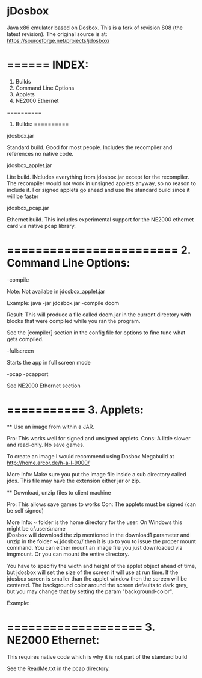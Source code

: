 # jDosbox
 Java x86 emulator based on Dosbox. This is a fork of revision 808 (the latest revision). The original source is at: https://sourceforge.net/projects/jdosbox/

======
INDEX:
======

1. Builds
2. Command Line Options
3. Applets
4. NE2000 Ethernet

==========
1. Builds:
==========

jdosbox.jar 

  Standard build.  Good for most people.  Includes the recompiler and references no native code.

jdosbox_applet.jar

  Lite build.  INcludes everything from jdosbox.jar except for the recompiler.  The recompiler
  would not work in unsigned applets anyway, so no reason to include it.  For signed applets
  go ahead and use the standard build since it will be faster

jdosbox_pcap.jar

  Ethernet build.  This includes experimental support for the NE2000 ethernet card via native pcap
  library.

========================
2. Command Line Options:
========================

-compile <name>

  Note: Not availabe in jdosbox_applet.jar
  
  Example: java -jar jdosbox.jar -compile doom
  
  Result: This will produce a file called doom.jar in the current directory with blocks that were
  compiled while you ran the program.

  See the [compiler] section in the config file for options to fine tune what gets compiled.

-fullscreen

  Starts the app in full screen mode

-pcap
-pcapport

  See NE2000 Ethernet section

===========
3. Applets:
===========


** Use an image from within a JAR.  

   Pro: This works well for signed and unsigned applets. 
   Cons: A little slower and read-only.  No save games.

   To create an image I would recommend using Dosbox Megabuild at http://home.arcor.de/h-a-l-9000/

   <APPLET CODE="jdos.gui.MainApplet" archive='jdosbox.jar,doom.jar' WIDTH=640 HEIGHT=400>
    <param name="param1" value="imgmount e jar://doom.img -size 512,16,2,512"">
    <param name="param2" value="e:">
    <param name="param3" value="doom">
   </APPLET> 

   More Info: Make sure you put the image file inside a sub directory called jdos.  This file may
   have the extension either jar or zip.

** Download, unzip files to client machine

   Pro: This allows save games to works
   Con: The applets must be signed (can be self signed)

   <APPLET CODE="jdos.gui.MainApplet" archive='jdosbox.jar' WIDTH=640 HEIGHT=400>
    <param name="download1" value="http://jdosbox.sourceforge.net/doom.04.zip">
    <param name="param1" value="imgmount e ~/.jdosbox/doom.04/doom.img -size 512,16,2,512">
    <param name="param2" value="e:">
    <param name="param3" value="doom">
    <param name="param4" value="-conf ~/.jdosbox/doom.04/dosbox.conf">
   </APPLET>

   More Info: ~ folder is the home directory for the user.  On Windows this might be c:\users\name\
   jDosbox will download the zip mentioned in the download1 parameter and unzip in the folder
   ~/.jdosbox/<zip name>/ then it is up to you to issue the proper mount command.  You can either
   mount an image file you just downloaded via imgmount.  Or you can mount the entire directory.

You have to specifiy the width and height of the applet object ahead of time, but jdosbox will set the
size of the screen it will use at run time.  If the jdosbox screen is smaller than the applet window
then the screen will be centered.  The background color around the screen defaults to dark grey, but you
may change that by setting the param "background-color".

   Example: <param name="background-color" value="#FFFFFF">


===================
3. NE2000 Ethernet:
===================

This requires native code which is why it is not part of the standard build

See the ReadMe.txt in the pcap directory.